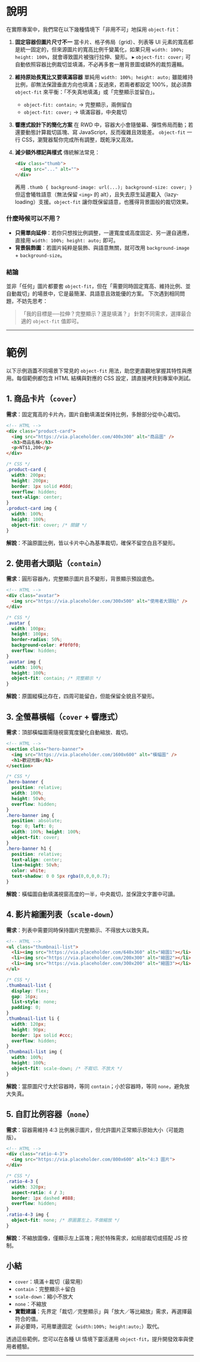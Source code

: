 # 說明
在實際專案中，我們常在以下幾種情境下「非用不可」地採用 `object-fit`：

1. **固定容器但圖片尺寸不一**
   當卡片、格子佈局（grid）、列表等 UI 元素的寬高都是統一固定的，但來源圖片的寬高比例千變萬化，如果只用 `width: 100%; height: 100%`，就會導致圖片被強行拉伸、變形。
   ▸ `object-fit: cover;` 可自動依照容器比例裁切並填滿，不必再多套一層背景圖或額外的裁剪邏輯。

2. **維持原始長寬比又要填滿容器**
   單純用 `width: 100%; height: auto;` 雖能維持比例，卻無法保證垂直方向也填滿；反過來，若兩者都設定 100%，就必須靠 `object-fit` 來平衡：「不失真地填滿」或「完整顯示並留白」。

   * `object-fit: contain;` → 完整顯示，兩側留白
   * `object-fit: cover;`   → 填滿容器，中央裁切

3. **響應式設計下的簡化方案**
   在 RWD 中，容器大小會隨螢幕、彈性佈局而動；若還要動態計算裁切區塊、寫 JavaScript，反而複雜且效能差。
   `object-fit` 一行 CSS，瀏覽器幫你完成所有調整，既乾淨又高效。

4. **減少額外標記與樣式**
   傳統解法常見：

   ```html
   <div class="thumb">
     <img src="..." alt="">
   </div>
   ```

   再用 `.thumb { background-image: url(...); background-size: cover; }`
   但這會犧牲語意（無法保留 `<img>` 的 alt），且失去原生延遲載入（lazy-loading）支援。`object-fit` 讓你既保留語意，也獲得背景圖般的裁切效果。

### 什麼時候可以不用？

* **只需單向延伸**：若你只想按比例調整，一邊寬度或高度固定、另一邊自適應，直接用 `width: 100%; height: auto;` 即可。
* **背景裝飾圖**：若圖片純粹是裝飾、與語意無關，就可改用 `background-image` + `background-size`。

### 結論

並非「任何」圖片都要套 `object-fit`，但在「需要同時固定寬高、維持比例、並自動裁切」的場景中，它是最簡潔、具語意且效能優的方案。
下次遇到相同問題，不妨先思考：

> 「我的目標是──拉伸？完整顯示？還是填滿？」
> 針對不同需求，選擇最合適的 `object-fit` 值即可。

--- 

# 範例
以下示例涵蓋不同場景下常見的 `object-fit` 用法，助您更直觀地掌握其特性與應用。每個範例都包含 HTML 結構與對應的 CSS 設定，請直接拷貝到專案中測試。


## 1. 商品卡片（`cover`）

**需求**：固定寬高的卡片內，圖片自動填滿並保持比例，多餘部分從中心裁切。

```html
<!-- HTML -->
<div class="product-card">
  <img src="https://via.placeholder.com/400x300" alt="商品圖" />
  <h3>商品名稱</h3>
  <p>NT$1,200</p>
</div>
```

```css
/* CSS */
.product-card {
  width: 200px;
  height: 200px;
  border: 1px solid #ddd;
  overflow: hidden;
  text-align: center;
}
.product-card img {
  width: 100%;
  height: 100%;
  object-fit: cover; /* 關鍵 */
}
```

**解說**：不論原圖比例，皆以卡片中心為基準裁切，確保不留空白且不變形。

## 2. 使用者大頭貼（`contain`）

**需求**：圓形容器內，完整顯示圖片且不變形，背景顯示預設底色。

```html
<!-- HTML -->
<div class="avatar">
  <img src="https://via.placeholder.com/300x500" alt="使用者大頭貼" />
</div>
```

```css
/* CSS */
.avatar {
  width: 100px;
  height: 100px;
  border-radius: 50%;
  background-color: #f0f0f0;
  overflow: hidden;
}
.avatar img {
  width: 100%;
  height: 100%;
  object-fit: contain; /* 完整顯示 */
}
```

**解說**：原圖縱橫比存在，四周可能留白，但能保留全貌且不變形。

## 3. 全螢幕橫幅（`cover` + 響應式）

**需求**：頂部橫幅圖需隨視窗寬度變化自動縮放、裁切。

```html
<!-- HTML -->
<section class="hero-banner">
  <img src="https://via.placeholder.com/1600x600" alt="橫幅圖" />
  <h1>歡迎光臨</h1>
</section>
```

```css
/* CSS */
.hero-banner {
  position: relative;
  width: 100%;
  height: 50vh;
  overflow: hidden;
}
.hero-banner img {
  position: absolute;
  top: 0; left: 0;
  width: 100%; height: 100%;
  object-fit: cover;
}
.hero-banner h1 {
  position: relative;
  text-align: center;
  line-height: 50vh;
  color: white;
  text-shadow: 0 0 5px rgba(0,0,0,0.7);
}
```

**解說**：橫幅圖自動填滿視窗高度的一半，中央裁切，並保證文字置中可讀。

## 4. 影片縮圖列表（`scale-down`）

**需求**：列表中需要同時保持圖片完整顯示、不得放大以致失真。

```html
<!-- HTML -->
<ul class="thumbnail-list">
  <li><img src="https://via.placeholder.com/640x360" alt="縮圖1"></li>
  <li><img src="https://via.placeholder.com/200x300" alt="縮圖2"></li>
  <li><img src="https://via.placeholder.com/300x200" alt="縮圖3"></li>
</ul>
```

```css
/* CSS */
.thumbnail-list {
  display: flex;
  gap: 16px;
  list-style: none;
  padding: 0;
}
.thumbnail-list li {
  width: 120px;
  height: 90px;
  border: 1px solid #ccc;
  overflow: hidden;
}
.thumbnail-list img {
  width: 100%;
  height: 100%;
  object-fit: scale-down; /* 不裁切、不放大 */
}
```

**解說**：當原圖尺寸大於容器時，等同 `contain`；小於容器時，等同 `none`，避免放大失真。

## 5. 自訂比例容器（`none`）

**需求**：容器需維持 4:3 比例展示圖片，但允許圖片正常顯示原始大小（可能跑版）。

```html
<!-- HTML -->
<div class="ratio-4-3">
  <img src="https://via.placeholder.com/800x600" alt="4:3 圖片">
</div>
```

```css
/* CSS */
.ratio-4-3 {
  width: 320px;
  aspect-ratio: 4 / 3;
  border: 1px dashed #888;
  overflow: hidden;
}
.ratio-4-3 img {
  object-fit: none; /* 原圖置左上，不做縮放 */
}
```

**解說**：不縮放圖像，僅顯示左上區塊；用於特殊需求，如局部裁切或搭配 JS 控制。

## 小結

* `cover`：填滿＋裁切（最常用）
* `contain`：完整顯示＋留白
* `scale-down`：縮小不放大
* `none`：不縮放
* **實戰建議**：先界定「裁切／完整顯示」與「放大／等比縮放」需求，再選擇最符合的值。
* 非必要時，可用單邊固定（`width:100%; height:auto;`）取代。

透過這些範例，您可以在各種 UI 情境下靈活運用 `object-fit`，提升開發效率與使用者體驗。

---